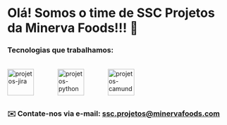 <!DOCTYPE html>
<html lang="en">
<head>
    
       
</head>
<body>
    <h1>Olá! Somos o time de SSC Projetos da Minerva Foods!!! 🥩</h1>
</body>
</html>



### Tecnologias que trabalhamos:
<div style="display: inline_block"><br>
    <img align="center" alt="projetos-jira" height="60" width="60" style="margin-right: 50px;" src="https://cdn.jsdelivr.net/gh/devicons/devicon/icons/jira/jira-original-wordmark.svg">
    <img align="center" alt="projetos-python" height="60" width="60" style="margin-right: 50px;" src="https://cdn.jsdelivr.net/gh/devicons/devicon/icons/python/python-original-wordmark.svg" >
    <img align="center" alt="projetos-camunda" height="60" width="60" style="margin-right: 50px;" src="https://gdm-catalog-fmapi-prod.imgix.net/ProductLogo/91be7721-d1db-4f29-ab5f-94c4ed5b5308.png?auto=format,compress&amp;size=50" >
</div>

##

### ✉️ Contate-nos via e-mail: ssc.projetos@minervafoods.com



